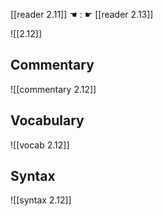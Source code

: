 [[reader 2.11]] ☚ : ☛ [[reader 2.13]]

![[2.12]]

## Commentary

![[commentary 2.12]]

## Vocabulary

![[vocab 2.12]]

## Syntax

![[syntax 2.12]]

